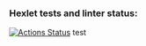### Hexlet tests and linter status:
[![Actions Status](https://github.com/MoonOfKiwi/layout-designer-project-58/actions/workflows/hexlet-check.yml/badge.svg)](https://github.com/MoonOfKiwi/layout-designer-project-58/actions)
test